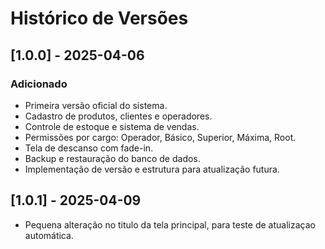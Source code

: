 # Histórico de Versões

## [1.0.0] - 2025-04-06
### Adicionado
- Primeira versão oficial do sistema.
- Cadastro de produtos, clientes e operadores.
- Controle de estoque e sistema de vendas.
- Permissões por cargo: Operador, Básico, Superior, Máxima, Root.
- Tela de descanso com fade-in.
- Backup e restauração do banco de dados.
- Implementação de versão e estrutura para atualização futura.

## [1.0.1] - 2025-04-09

- Pequena alteração no titulo da tela principal, para teste de atualizaçao automática.
